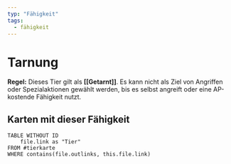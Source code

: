```yaml
---
typ: "Fähigkeit"
tags:
  - fähigkeit
---
```


# Tarnung

**Regel:** Dieses Tier gilt als **[[Getarnt]]**. Es kann nicht als Ziel von Angriffen oder Spezialaktionen gewählt werden, bis es selbst angreift oder eine AP-kostende Fähigkeit nutzt.

## Karten mit dieser Fähigkeit

```dataview
TABLE WITHOUT ID   
	file.link as "Tier"
FROM #tierkarte
WHERE contains(file.outlinks, this.file.link)
````

